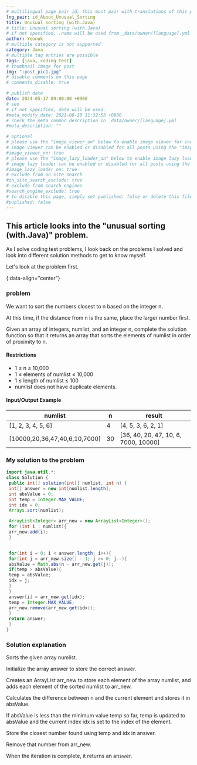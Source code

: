 ```yaml
---
# multilingual page pair id, this must pair with translations of this page. (This name must be unique)
lng_pair: id_About_Unusual_Sorting
title: Unusual sorting (with.Java)
# title: Unusual sorting (with.Java)
# if not specified, .name will be used from _data/owner/[language].yml
author: Yeonuk
# multiple category is not supported
category: Java
# multiple tag entries are possible
tags: [java, coding test]
# thumbnail image for post
img: ":post_pic1.jpg"
# disable comments on this page
# comments_disable: true

# publish date
date: 2024-05-17 09:00:00 +0900
# seo
# if not specified, date will be used.
#meta_modify_date: 2021-08-10 11:32:53 +0900
# check the meta_common_description in _data/owner/[language].yml
#meta_description: ""

# optional
# please use the "image_viewer_on" below to enable image viewer for individual pages or posts (_posts/ or [language]/_posts folders).
# image viewer can be enabled or disabled for all posts using the "image_viewer_posts: true" setting in _data/conf/main.yml.
#image_viewer_on: true
# please use the "image_lazy_loader_on" below to enable image lazy loader for individual pages or posts (_posts/ or [language]/_posts folders).
# image lazy loader can be enabled or disabled for all posts using the "image_lazy_loader_posts: true" setting in _data/conf/main.yml.
#image_lazy_loader_on: true
# exclude from on site search
#on_site_search_exclude: true
# exclude from search engines
#search_engine_exclude: true
# to disable this page, simply set published: false or delete this file
#published: false
---
```


<!-- outline-start -->

## This article looks into the "unusual sorting (with.Java)" problem.

As I solve coding test problems, I look back on the problems I solved and look into different solution methods to get to know myself.

Let's look at the problem first.

{:data-align="center"}

<!-- outline-end -->

### problem

We want to sort the numbers closest to n based on the integer n.

At this time, if the distance from n is the same, place the larger number first.

Given an array of integers, numlist, and an integer n, complete the solution function so that it returns an array that sorts the elements of numlist in order of proximity to n.

#### Restrictions

- 1 ≤ n ≤ 10,000
- 1 ≤ elements of numlist ≤ 10,000
- 1 ≤ length of numlist ≤ 100
- numlist does not have duplicate elements.

#### Input/Output Example

<!-- | lines | result |
| ------------------------- | ------ |
| [[0, 1], [2, 5], [3, 9]] | 2 |
| [[-1, 1], [1, 3], [3, 9]] | 0 |
| [[0, 5], [3, 9], [1, 10]] | 8 | -->

| numlist                       | n   | result                               |
| ----------------------------- | --- | ------------------------------------ |
| [1, 2, 3, 4, 5, 6]            | 4   | [4, 5, 3, 6, 2, 1]                   |
| [10000,20,36,47,40,6,10,7000] | 30  | [36, 40, 20, 47, 10, 6, 7000, 10000] |

### My solution to the problem

```java
import java.util.*;
class Solution {
 public int[] solution(int[] numlist, int n) {
 int[] answer = new int[numlist.length];
 int absValue = 0;
 int temp = Integer.MAX_VALUE;
 int idx = 0;
 Arrays.sort(numlist);

 ArrayList<Integer> arr_new = new ArrayList<Integer>();
 for (int i : numlist){
 arr_new.add(i);
 }


 for(int i = 0; i < answer.length; i++){
 for(int j = arr_new.size() - 1; j >= 0; j--){
 absValue = Math.abs(n - arr_new.get(j));
 if(temp > absValue){
 temp = absValue;
 idx = j;
 }
 }
 answer[i] = arr_new.get(idx);
 temp = Integer.MAX_VALUE;
 arr_new.remove(arr_new.get(idx));
 }
 return answer;
 }
}
```

### Solution explanation

Sorts the given array numlist.

Initialize the array answer to store the correct answer.

Creates an ArrayList arr_new to store each element of the array numlist, and adds each element of the sorted numlist to arr_new.

Calculates the difference between n and the current element and stores it in absValue.

If absValue is less than the minimum value temp so far, temp is updated to absValue and the current index idx is set to the index of the element.

Store the closest number found using temp and idx in answer.

Remove that number from arr_new.

When the iteration is complete, it returns an answer.
